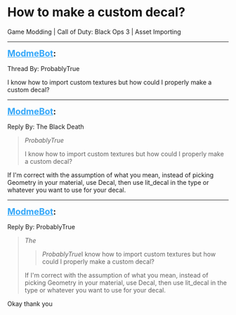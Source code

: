 # How to make a custom decal?
Game Modding | Call of Duty: Black Ops 3 | Asset Importing

---
<strong style="font-size: 1.4em;"><span style="text-decoration: underline;text-decoration-color: #34a7f9;"><span style="color:#34a7f9;">ModmeBot</span></span>:</strong>

<p>Thread By: ProbablyTrue<br /><p style="text-align:left;">I know how to import custom textures but how could I properly make a custom decal?</p></p>

---
<strong style="font-size: 1.4em;"><span style="text-decoration: underline;text-decoration-color: #34a7f9;"><span style="color:#34a7f9;">ModmeBot</span></span>:</strong>

<p>Reply By: The Black Death<br /><blockquote><em>ProbablyTrue</em><p style="text-align:left;">I know how to import custom textures but how could I properly make a custom decal?</p></blockquote><p style="text-align:left;">If I&#39;m correct with the assumption of what you mean, instead of picking Geometry in your material, use Decal, then use lit_decal in the type or whatever you want to use for your decal.</p></p>

---
<strong style="font-size: 1.4em;"><span style="text-decoration: underline;text-decoration-color: #34a7f9;"><span style="color:#34a7f9;">ModmeBot</span></span>:</strong>

<p>Reply By: ProbablyTrue<br /><blockquote><em>The</em><blockquote><em>ProbablyTrue</em>I know how to import custom textures but how could I properly make a custom decal?</blockquote><p style="text-align:left;">If I&#39;m correct with the assumption of what you mean, instead of picking Geometry in your material, use Decal, then use lit_decal in the type or whatever you want to use for your decal.</p></blockquote><p style="text-align:left;">Okay thank you</p></p>
